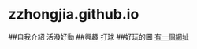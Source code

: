 # zzhongjia.github.io
##自我介紹
活潑好動
##興趣
打球
##好玩的圖
[有一個網址](https://www.google.com/url?sa=i&url=https%3A%2F%2Fwww.popdaily.com.tw%2Fforum%2Flife%2F752221&psig=AOvVaw0gnET1BbYQG5di6zNCrbyH&ust=1614394490549000&source=images&cd=vfe&ved=0CAIQjRxqFwoTCNCQs67Ghu8CFQAAAAAdAAAAABAF)

